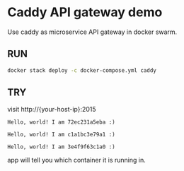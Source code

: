 # Caddy API gateway demo
Use caddy as microservice API gateway in docker swarm.

## RUN
```bash
docker stack deploy -c docker-compose.yml caddy
```

## TRY
visit http://{your-host-ip}:2015  
```
Hello, world! I am 72ec231a5eba :)

Hello, world! I am c1a1bc3e79a1 :)

Hello, world! I am 3e4f9f63c1a0 :)
```
app will tell you which container it is running in.
